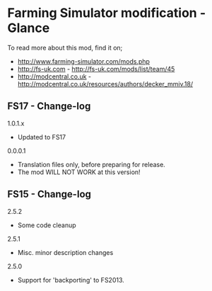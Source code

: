 # Farming Simulator modification - Glance

To read more about this mod, find it on;
- http://www.farming-simulator.com/mods.php
- http://fs-uk.com - http://fs-uk.com/mods/list/team/45
- http://modcentral.co.uk - http://modcentral.co.uk/resources/authors/decker_mmiv.18/

## FS17 - Change-log

1.0.1.x
- Updated to FS17

0.0.0.1
- Translation files only, before preparing for release.
- The mod WILL NOT WORK at this version!

## FS15 - Change-log

2.5.2
- Some code cleanup

2.5.1
- Misc. minor description changes

2.5.0
- Support for 'backporting' to FS2013.
